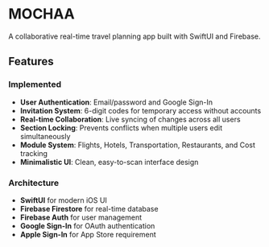 # MOCHAA

A collaborative real-time travel planning app built with SwiftUI and Firebase.

## Features

### Implemented
- **User Authentication**: Email/password and Google Sign-In
- **Invitation System**: 6-digit codes for temporary access without accounts
- **Real-time Collaboration**: Live syncing of changes across all users
- **Section Locking**: Prevents conflicts when multiple users edit simultaneously
- **Module System**: Flights, Hotels, Transportation, Restaurants, and Cost tracking
- **Minimalistic UI**: Clean, easy-to-scan interface design

### Architecture
- **SwiftUI** for modern iOS UI
- **Firebase Firestore** for real-time database
- **Firebase Auth** for user management
- **Google Sign-In** for OAuth authentication
- **Apple Sign-In** for App Store requirement
